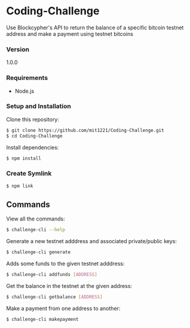 # Coding-Challenge
Use Blockcypher's API to return the balance of a specific bitcoin testnet address and make a payment using testnet bitcoins

### Version
1.0.0

### Requirements
* Node.js

### Setup and Installation
Clone this repository:
```sh
$ git clone https://github.com/mit1221/Coding-Challenge.git
$ cd Coding-Challenge
```

Install dependencies:
```sh
$ npm install
```

### Create Symlink
```sh
$ npm link
```

## Commands
View all the commands:
```sh
$ challenge-cli --help
```

Generate a new testnet adddress and associated private/public keys:
```sh
$ challenge-cli generate
```

Adds some funds to the given testnet adddress:
```sh
$ challenge-cli addfunds [ADDRESS]
```

Get the balance in the testnet at the given address:
```sh
$ challenge-cli getbalance [ADDRESS]
```

Make a payment from one address to another:
```sh
$ challenge-cli makepayment
```